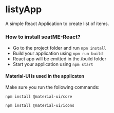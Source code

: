 # listyApp

A simple React Application to create list of items.

### How to install seatME-React?

- Go to the project folder and run ```npm install```
- Build your application using ```npm run build```
- React app will be emitted in the /build folder
- Start your application using ```npm start```

#### Material-UI is used in the applicaton

Make sure you run the following commands:

```npm install @material-ui/core```

```npm install @material-ui/icons```


